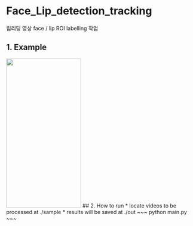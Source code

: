 # Face_Lip_detection_tracking
립리딩 영상 face / lip ROI labelling 작업

## 1. Example
<img src="https://user-images.githubusercontent.com/77431192/179312614-04b450a5-ab56-4310-bed6-d2650aba0dae.gif" width="200" height="400"/>
## 2. How to run
* locate videos to be processed at ./sample
* results will be saved at ./out
~~~
python main.py
~~~

